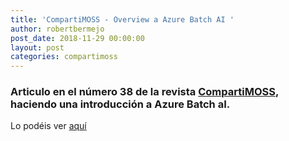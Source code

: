 ```yaml
---
title: 'CompartiMOSS - Overview a Azure Batch AI '
author: robertbermejo
post_date: 2018-11-29 00:00:00
layout: post
categories: compartimoss
---
```


### Articulo en el número 38 de la revista [CompartiMOSS](http://www.compartimoss.com/revistas/numero-38)<!--break-->, haciendo una introducción a Azure Batch aI.
Lo podéis ver [aquí](http://www.compartimoss.com/revistas/numero-38/overview-a-azure-batch-ai)